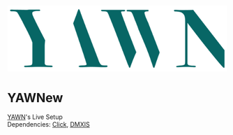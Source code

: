![YAWN logo](YAWNLogoCol.png)
# YAWNew
[YAWN](https://www.yawn.no/)'s Live Setup
</br> Dependencies: [Click](https://github.com/MccormickMike/Click), [DMXIS](https://github.com/MccormickMike/DMXIS)
